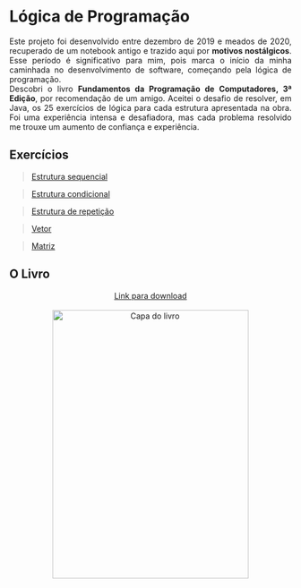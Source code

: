 # Lógica de Programação

<p align="justify">
    Este projeto foi desenvolvido entre dezembro de 2019 e meados de 2020, recuperado de um notebook antigo e trazido aqui por <b>motivos nostálgicos</b>. Esse período é significativo para mim, pois marca o início da minha caminhada no desenvolvimento de software, começando pela lógica de programação.
    <br>Descobri o livro <strong>Fundamentos da Programação de Computadores, 3ª Edição</strong>, por recomendação de um amigo. Aceitei o desafio de resolver, em Java, os 25 exercícios de lógica para cada estrutura apresentada na obra. Foi uma experiência intensa e desafiadora, mas cada problema resolvido me trouxe um aumento de confiança e experiência.
</p>

## Exercícios
 
> <a href="https://github.com/richardeveloper/logica-programacao/tree/master/src/br/com/estruturas/sequencial">Estrutura sequencial</a>

> <a href="https://github.com/richardeveloper/logica-programacao/tree/master/src/br/com/estruturas/condicional">Estrutura condicional</a>

> <a href="https://github.com/richardeveloper/logica-programacao/tree/master/src/br/com/estruturas/repeticao">Estrutura de repetição</a>

> <a href="https://github.com/richardeveloper/logica-programacao/tree/master/src/br/com/estruturas/vetor">Vetor</a>

> <a href="https://github.com/richardeveloper/logica-programacao/tree/master/src/br/com/estruturas/matriz">Matriz</a>

## O Livro

<div align="center">
    <a href="https://www.academia.edu/42056797/Fundamentos_da_PROGRAMA%C3%87%C3%83O_de">Link para download</a>
</div>

<br>

<div align="center">
    <img src="https://m.media-amazon.com/images/I/51WF5qbOslL.jpg" height=480 width=350 alt="Capa do livro">
</div>
